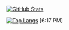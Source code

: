 [![GitHub Stats](https://github-readme-stats.vercel.app/api?username=VoltaicC&count_private=true&show_icons=true&theme=radical&hide_rank=false)](https://github.com/anuraghazra/github-readme-stats)

[![Top Langs](https://github-readme-stats.vercel.app/api/top-langs/?username=VoltaicC)](https://github.com/anuraghazra/github-readme-stats)
[6:17 PM]

